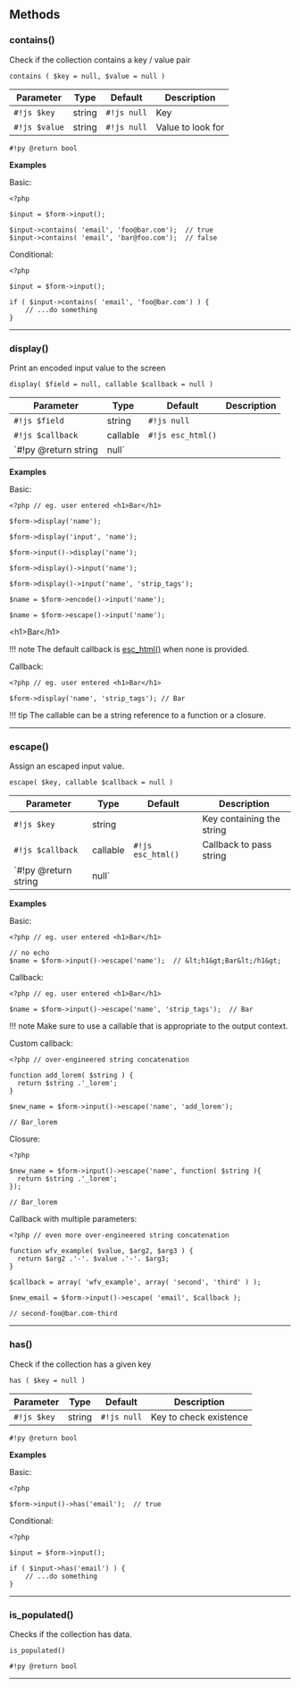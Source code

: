 ## Methods

### **contains()**
Check if the collection contains a key / value pair
~~~{.js}
contains ( $key = null, $value = null )
~~~

Parameter      |  Type  | Default     | Description
-------------- | ------ | ----------- | -----------
`#!js $key`    | string | `#!js null` | Key
`#!js $value`  | string | `#!js null` | Value to look for
`#!py @return bool`

**Examples**

Basic:
~~~~{.php}
<?php

$input = $form->input();

$input->contains( 'email', 'foo@bar.com');  // true
$input->contains( 'email', 'bar@foo.com');  // false
~~~~

Conditional:
~~~~{.php}
<?php

$input = $form->input();

if ( $input->contains( 'email', 'foo@bar.com') ) {
    // ...do something
}
~~~~

---

### **display()**
Print an encoded input value to the screen
~~~{.js}
display( $field = null, callable $callback = null )
~~~

Parameter      |  Type  | Default     | Description
-------------- | ------ | ----------- | -----------
`#!js $field`    | string | `#!js null` |
`#!js $callback`  | callable | `#!js esc_html()` |
`#!py @return string|null`

**Examples**

Basic:
~~~~{.php}
<?php // eg. user entered <h1>Bar</h1>

$form->display('name');

$form->display('input', 'name');

$form->input()->display('name');

$form->display()->input('name');

$form->display()->input('name', 'strip_tags');

$name = $form->encode()->input('name');

$name = $form->escape()->input('name');

~~~~
&lt;h1&gt;Bar&lt;/h1&gt;

!!! note
    The default callback is [esc_html()](https://codex.wordpress.org/Function_Reference/esc_html) when none is provided.

Callback:
~~~~{.php}
<?php // eg. user entered <h1>Bar</h1>

$form->display('name', 'strip_tags'); // Bar
~~~~

!!! tip
    The callable can be a string reference to a function or a closure.

---

### **escape()**
Assign an escaped input value.

~~~{.js}
escape( $key, callable $callback = null )
~~~

Parameter        |  Type  | Default     | Description
--------------   | ------ | ----------- | -----------
`#!js $key`      | string |             | Key containing the string
`#!js $callback` | callable | `#!js esc_html()` | Callback to pass string
`#!py @return string|null`


**Examples**

Basic:
~~~~{.php}
<?php // eg. user entered <h1>Bar</h1>

// no echo
$name = $form->input()->escape('name');  // &lt;h1&gt;Bar&lt;/h1&gt;
~~~~

Callback:
~~~~{.php}
<?php // eg. user entered <h1>Bar</h1>

$name = $form->input()->escape('name', 'strip_tags');  // Bar
~~~~

!!! note
    Make sure to use a callable that is appropriate to the output context.

Custom callback:
~~~~{.php}
<?php // over-engineered string concatenation

function add_lorem( $string ) {
  return $string .'_lorem';
}

$new_name = $form->input()->escape('name', 'add_lorem');

// Bar_lorem
~~~~

Closure:
~~~~{.php}
<?php

$new_name = $form->input()->escape('name', function( $string ){
  return $string .'_lorem';
});

// Bar_lorem
~~~~

Callback with multiple parameters:
~~~~{.php}
<?php // even more over-engineered string concatenation

function wfv_example( $value, $arg2, $arg3 ) {
  return $arg2 .'-'. $value .'-'. $arg3;
}

$callback = array( 'wfv_example', array( 'second', 'third' ) );

$new_email = $form->input()->escape( 'email', $callback );

// second-foo@bar.com-third
~~~~

---

### **has()**
Check if the collection has a given key
~~~{.js}
has ( $key = null )
~~~

Parameter      |  Type  | Default     | Description
-------------- | ------ | ----------- | -----------
`#!js $key`    | string | `#!js null` | Key to check existence
`#!py @return bool`

**Examples**

Basic:
~~~~{.php}
<?php

$form->input()->has('email');  // true
~~~~

Conditional:
~~~~{.php}
<?php

$input = $form->input();

if ( $input->has('email') ) {
    // ...do something
}
~~~~

---

### **is_populated()**
Checks if the collection has data.
~~~{.js}
is_populated()
~~~

`#!py @return bool`

---
